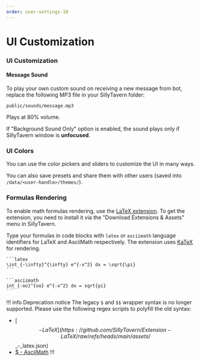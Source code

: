 ```yaml
---
order: user-settings-10
---
```


# UI Customization

### UI Customization

#### Message Sound

To play your own custom sound on receiving a new message from bot, replace the following MP3 file in your SillyTavern folder:

`public/sounds/message.mp3`

Plays at 80% volume.

If "Background Sound Only" option is enabled, the sound plays only if SillyTavern window is **unfocused**.

### UI Colors

You can use the color pickers and sliders to customize the UI in many ways.

You can also save presets and share them with other users (saved into `/data/<user-handle>/themes/`).

### Formulas Rendering

To enable math formulas rendering, use the [LaTeX extension](https://github.com/SillyTavern/Extension-LaTeX). To get the extension, you need to install it via the "Download Extensions & Assets" menu in SillyTavern.

Type your formulas in code blocks with `latex` or `asciimath` language identifiers for LaTeX and AsciiMath respectively. The extension uses [KaTeX](https://katex.org/) for rendering.

<pre><code>```latex
\int_{-\infty}^{\infty} e^{-x^2} dx = \sqrt{\pi}
```

```asciimath
int_{-oo}^{oo} e^{-x^2} dx = sqrt{pi}
```</code></pre>

!!! info Deprecation notice
The legacy `$` and `$$` wrapper syntax is no longer supported. Please use the following regex scripts to polyfill the old syntax:

* [$$ - LaTeX](https://github.com/SillyTavern/Extension-LaTeX/raw/refs/heads/main/assets/$$_-_latex.json)
* [$ - AsciiMath](https://github.com/SillyTavern/Extension-LaTeX/raw/refs/heads/main/assets/$_-_asciimath.json)
!!!
